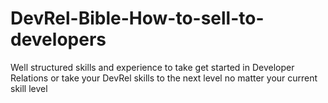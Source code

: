 # DevRel-Bible-How-to-sell-to-developers
Well structured skills and experience to take get started in Developer Relations or take your DevRel skills to the next level no matter your current skill level
